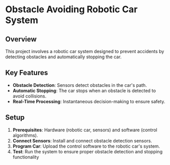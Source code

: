 # Obstacle Avoiding Robotic Car System

## Overview

This project involves a robotic car system designed to prevent accidents by detecting obstacles and automatically stopping the car.

## Key Features

- **Obstacle Detection**: Sensors detect obstacles in the car's path.
- **Automatic Stopping**: The car stops when an obstacle is detected to avoid collisions.
- **Real-Time Processing**: Instantaneous decision-making to ensure safety.

## Setup

1. **Prerequisites**: Hardware (robotic car, sensors) and software (control algorithms).
2. **Connect Sensors**: Install and connect obstacle detection sensors.
3. **Program Car**: Upload the control software to the robotic car's system.
4. **Test**: Run the system to ensure proper obstacle detection and stopping functionality
